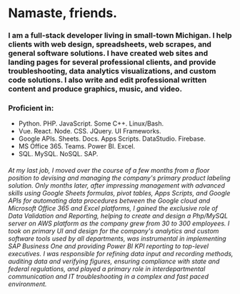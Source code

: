 # Namaste, friends. 

### I am a full-stack developer living in small-town Michigan. I help clients with web design, spreadsheets, web scrapes, and general software solutions. I have created web sites and landing pages for several professional clients, and provide troubleshooting, data analytics visualizations, and custom code solutions. I also write and edit professional written content and produce graphics, music, and video.

### Proficient in:
- Python. PHP. JavaScript. Some C++. Linux/Bash.
- Vue. React. Node. CSS. JQuery. UI Frameworks.
- Google APIs. Sheets. Docs. Apps Scripts. DataStudio. Firebase.
- MS Office 365. Teams. Power BI. Excel.
- SQL. MySQL. NoSQL. SAP.

###### At my last job, I moved over the course of a few months from a floor position to devising and managing the company's primary product labeling solution. Only months later, after impressing management with advanced skills using Google Sheets formulas, pivot tables, Apps Scripts, and Google APIs for automating data procedures between the Google cloud and Microsoft Office 365 and Excel platforms, I gained the exclusive role of Data Validation and Reporting, helping to create and design a Php/MySQL server on AWS platform as the company grew from 30 to 300 employees. I took on primary UI and design for the company's analytics and custom software tools used by all departments, was instrumental in implementing SAP Business One and providing Power BI KPI reporting to top-level executives. I was responsible for refining data input and recording methods, auditing data and verifying figures, ensuring compliance with state and federal regulations, and played a primary role in interdepartmental communication and IT troubleshooting in a complex and fast paced environment.
